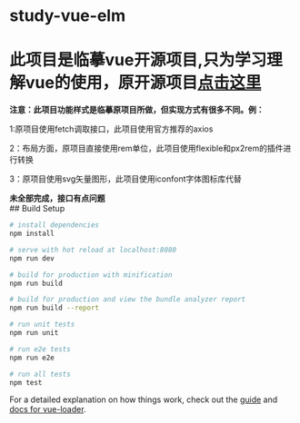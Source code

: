 # study-vue-elm
<h1>此项目是临摹vue开源项目,只为学习理解vue的使用，原开源项目<a href="https://github.com/bailicangdu/vue2-elm" target="_blank">点击这里<a/>
</h1>
<div>
<b>注意：此项目功能样式是临摹原项目所做，但实现方式有很多不同。例：</b>
<p>1:原项目使用fetch调取接口，此项目使用官方推荐的axios</p>
<p>2：布局方面，原项目直接使用rem单位，此项目使用flexible和px2rem的插件进行转换</p>
<p>3：原项目使用svg矢量图形，此项目使用iconfont字体图标库代替</p>
</div>
<div><b>未全部完成，接口有点问题</b></div>
## Build Setup

``` bash
# install dependencies
npm install

# serve with hot reload at localhost:8080
npm run dev

# build for production with minification
npm run build

# build for production and view the bundle analyzer report
npm run build --report

# run unit tests
npm run unit

# run e2e tests
npm run e2e

# run all tests
npm test
```

For a detailed explanation on how things work, check out the [guide](http://vuejs-templates.github.io/webpack/) and [docs for vue-loader](http://vuejs.github.io/vue-loader).
